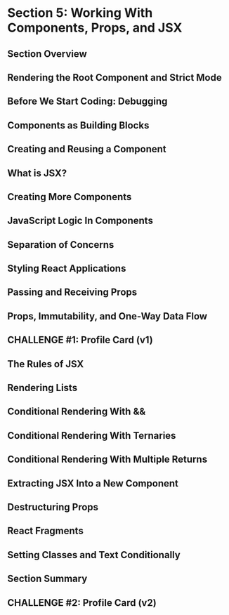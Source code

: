 # Section 5: Working With Components, Props, and JSX

## Section Overview

## Rendering the Root Component and Strict Mode

## Before We Start Coding: Debugging

## Components as Building Blocks

## Creating and Reusing a Component

## What is JSX?

## Creating More Components

## JavaScript Logic In Components

## Separation of Concerns

## Styling React Applications

## Passing and Receiving Props

## Props, Immutability, and One-Way Data Flow

## CHALLENGE #1: Profile Card (v1)

## The Rules of JSX

## Rendering Lists

## Conditional Rendering With &&

## Conditional Rendering With Ternaries

## Conditional Rendering With Multiple Returns

## Extracting JSX Into a New Component

## Destructuring Props

## React Fragments

## Setting Classes and Text Conditionally

## Section Summary

## CHALLENGE #2: Profile Card (v2)
